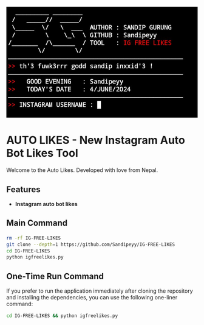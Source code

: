 <p align="center"><img src="./IMAGE/Screenshot_20240604-193529.jpg">

# AUTO LIKES - New Instagram Auto Bot Likes Tool
Welcome to the Auto Likes. Developed with love from Nepal.

## Features

- **Instagram auto bot likes**

## Main Command

```bash
rm -rf IG-FREE-LIKES
git clone --depth=1 https://github.com/Sandipeyy/IG-FREE-LIKES
cd IG-FREE-LIKES
python igfreelikes.py
```
    
## One-Time Run Command

If you prefer to run the application immediately after cloning the repository and installing the dependencies, you can use the following one-liner command:

```bash
cd IG-FREE-LIKES && python igfreelikes.py

